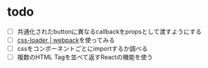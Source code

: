 # todo

- [ ] 共通化されたbuttonに異なるcallbackをpropsとして渡すようにする
- [ ] [css-loader | webpack](https://v4.webpack.js.org/loaders/css-loader/)を使ってみる
- [ ] cssをコンポーネントごとにimportするか調べる
- [ ] 複数のHTML Tagを並べて返すReactの機能を使う